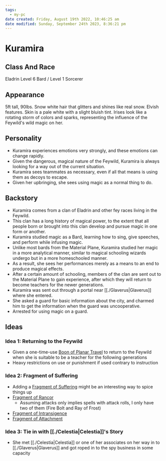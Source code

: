 ```yaml
---
tags:
  - my-pc
date created: Friday, August 19th 2022, 10:46:25 am
date modified: Sunday, September 24th 2023, 8:36:21 pm
---
```



# Kuramira
## Class And Race
Eladrin Level 6 Bard / Level 1 Sorcerer
## Appearance
5ft tall, 90lbs. Snow white hair that glitters and shines like real snow. Elvish features. Skin is a pale white with a slight bluish tint. Irises look like a rotating storm of colors and sparks, representing the influence of the Feywild's wild magic on her.
## Personality
- Kuramira experiences emotions very strongly, and these emotions can change rapidly.
- Given the dangerous, magical nature of the Feywild, Kuramira is always looking for a way out of the current situation.
- Kuramira sees teammates as necessary, even if all that means is using them as decoys to escape.
- Given her upbringing, she sees using magic as a normal thing to do.
## Backstory
- Kuramira comes from a clan of Eladrin and other fey races living in the Feywild.
- This clan has a long history of magical power, to the extent that all people born or brought into this clan develop and pursue magic in one form or another.
- Kuramira studied magic as a Bard, learning how to sing, give speeches, and perform while infusing magic.
- Unlike most bards from the Material Plane, Kuramira studied her magic in a more analytical manner, similar to magical schooling wizards undergo but in a more homeschooled manner.
- As a result, she sees her performances merely as a means to an end to produce magical effects.
- After a certain amount of schooling, members of the clan are sent out to the Material Plane to gain experience, after which they will return to become teachers for the newer generations.
- Kuramira was sent out through a portal near [[./Glaverus|Glaverus]] where she entered.
- She asked a guard for basic information about the city, and charmed him to get the information when the guard was uncooperative.
- Arrested for using magic on a guard.
## Ideas
### Idea 1: Returning to the Feywild
- Given a one-time-use [Boon of Planar Travel](https://5e.tools/rewards.html#boon%20of%20planar%20travel_dmg) to return to the Feywild when she is suitable to be a teacher for the following generations
- Heavy restrictions on use or punishment if used contrary to instruction
### Idea 2: Fragment of Suffering
- Adding a [Fragment of Suffering](https://5e.tools/rewards.html#fragment%20of%20pity_crcotn,flsttype:fragment%20of%20suffering=1,floptype:extend) might be an interesting way to spice things up
- [Fragment of Rancor](https://5e.tools/rewards.html#fragment%20of%20pity_crcotn)
	- Assuming attacks only implies spells with attack rolls, I only have two of them (Fire Bolt and Ray of Frost)
- [Fragment of Intransigence](https://5e.tools/rewards.html#fragment%20of%20intransigence_crcotn)
- [Fragment of Attachment](https://5e.tools/rewards.html#fragment%20of%20attachment_crcotn)
### Idea 3: Tie in with [[./Celestia|Celestia]]'s Story
- She met [[./Celestia|Celestia]] or one of her associates on her way in to [[./Glaverus|Glaverus]] and got roped in to the spy business in some capacity